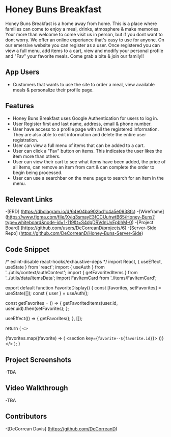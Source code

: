# Honey Buns Breakfast
Honey Buns Breakfast is a home away from home. This is a place where families can come to enjoy a meal, drinks, atmosphere & make memories. Your more than welcome to come visit us in person, but if you dont want to dont worry. We offer an online experiance that's easy to use for anyone. On our emersive website you can register as a user. Once registered you can view a full menu, add items to a cart, view and modify your personal profile and "Fav" your favorite meals. Come grab a bite & join our family!!

## App Users
- Customers that wants to use the site to order a meal, view available meals & personalize their profile page.
## Features
- Honey Buns Breakfast uses Google Authentication for users to log in.
- User Register first and last name, address, email & phone number.
- User have access to a profile page with all the registered information. They are also able to edit information and delete the entire user registration.
- User can view a full menu of items that can be added to a cart.
- User can click a "Fav" button on items. This indicates the user likes the item more than others.
- User can view their cart to see what items have been added, the price of all items, can remove an item from cart &  can complete the order to begin being processed.
- User can use a searchbar on the menu page to search for an item in the menu. 
## Relevant Links
-[ERD] (https://dbdiagram.io/d/64e04ba902bd1c4a5e0938fc)
-[Wireframe] (https://www.figma.com/file/Xyiq3smayE3fCCUuhwtB65/Honey-Buns?type=whiteboard&node-id=1-119&t=S4dgDRVdnUvEpbhM-0)
-[Project Board] (https://github.com/users/DeCorreanD/projects/6)
-[Server-Side Repo] (https://github.com/DeCorreanD/Honey-Buns-Server-Side)
## Code Snippet
/* eslint-disable react-hooks/exhaustive-deps */
import React, { useEffect, useState } from 'react';
import { useAuth } from '../utils/context/authContext';
import { getFavoritedItems } from '../utils/data/itemsData';
import FavItemCard from './items/FavItemCard';

export default function FavoriteDisplay() {
  const [favorites, setFavorites] = useState([]);
  const { user } = useAuth();

  const getFavorites = () => {
    getFavoritedItems(user.id, user.uid).then(setFavorites);
  };

  useEffect(() => {
    getFavorites();
  }, []);

  return (
    <>
      <div>
        {favorites.map((favorite) => (
          <section key={`favorite--${favorite.id}`}>
            <FavItemCard itemObj={favorite.product} />
          </section>
        ))}
      </div>
    </>
  );
}

## Project Screenshots
-TBA
## Video Walkthrough
-TBA
## Contributors
-[DeCorrean Davis] (https://github.com/DeCorreanD)
